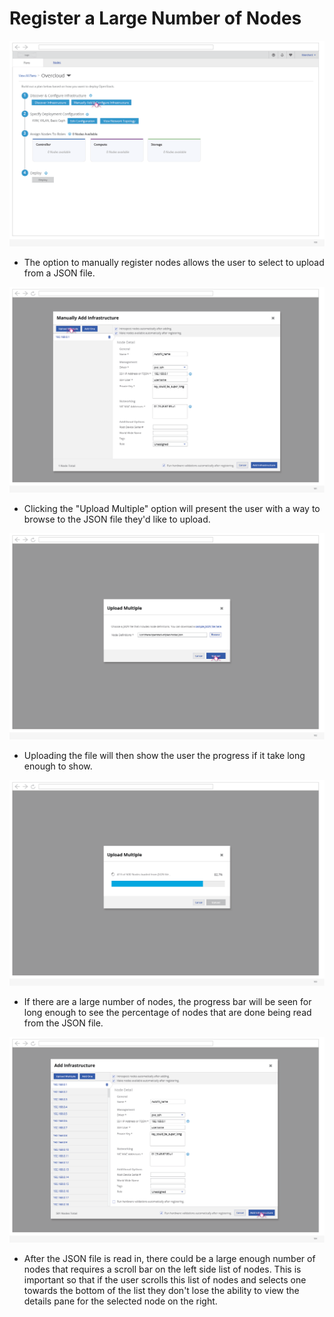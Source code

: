 # Register a Large Number of Nodes
![registerlarge1](img/2017-8-17-TripleO-UI_Edge-Cases100.png)
- The option to manually register nodes allows the user to select to upload from a JSON file.

![registerlarge2](img/2017-8-17-TripleO-UI_Edge-Cases101.png)
- Clicking the "Upload Multiple" option will present the user with a way to browse to the JSON file they'd like to upload.

![registerlarge3](img/2017-8-17-TripleO-UI_Edge-Cases102.png)
- Uploading the file will then show the user the progress if it take long enough to show.

![registerlarge4](img/2017-8-17-TripleO-UI_Edge-Cases103.png)
- If there are a large number of nodes, the progress bar will be seen for long enough to see the percentage of nodes that are done being read from the JSON file.

![registerlarge5](img/2017-8-17-TripleO-UI_Edge-Cases104.png)
- After the JSON file is read in, there could be a large enough number of nodes that requires a scroll bar on the left side list of nodes. This is important so that if the user scrolls this list of nodes and selects one towards the bottom of the list they don't lose the ability to view the details pane for the selected node on the right.
